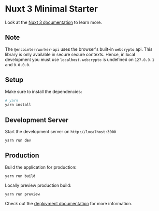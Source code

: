 # Nuxt 3 Minimal Starter

Look at the [Nuxt 3 documentation](https://nuxt.com/docs/getting-started/introduction) to learn more.

## Note

The `@encointer/worker-api` uses the browser's built-in `webcrypto` api. This library is only available in secure
secure contexts. Hence, in local development you must use `localhost`. `webcrypto` is undefined on `127.0.0.1` and
`0.0.0.0`.

## Setup

Make sure to install the dependencies:

```bash
# yarn
yarn install
```

## Development Server

Start the development server on `http://localhost:3000`

```bash
yarn run dev
```

## Production

Build the application for production:

```bash
yarn run build
```

Locally preview production build:

```bash
yarn run preview
```

Check out the [deployment documentation](https://nuxt.com/docs/getting-started/deployment) for more information.
